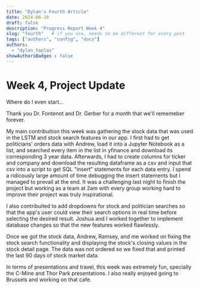 ```yaml
---
title: "Dylan's Fourth Article"
date: 2024-06-10
draft: false
description: "Progress Report Week 4"
slug: "fourth"   # if you use, needs to be different for every post
tags: ["authors", "config", "docs"]
authors:
  - "dylan_toplas"
showAuthorsBadges : false
---
```


# Week 4, Project Update

Where do I even start... 

Thank you Dr. Fontenot and Dr. Gerber for a month that we'll rememeber forever. 

My main contribuition this week was gathering the stock data that was used in the LSTM and stock search features in our app. I first had to get politicians' orders data with Andrew, load it into a Jupyter Notebook as a list, and searched every item in the list in yfinance and download its corresponding 3 year data. Afterwards, I had to create columns for ticker and company and download the resulting dataframe as a csv and input that csv into a script to get SQL "insert" statements for each data entry. I spend a ridicously large amount of time debugging the insert statements but I managed to prevail at the end. It was a challenging last night to finish the project but working as a team at 2am with every group working hard to improve their project was truly inspirational. 

I also contribuited to add dropdowns for stock and politician searches so that the app's user could view their search options in real time before selecting the desired result. Joshua and I worked together to implement database changes so that the new features worked flawlessly. 

Once we got the stock data, Andrew, Ramsey, and me worked on fixing the stock search functionality and displaying the stock's closing values in the stock detail page. The data was not ordered so we fixed that and printed the last 90 days of stock market data. 

In terms of presentations and travel, this week was extremely fun, specially the C-Mine and Thor Park presentations. I also really enjoyed going to Brussels and working on that cafe. 
